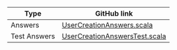 | Type         | GitHub link |
|--------------|-------------|
| Answers      |       [UserCreationAnswers.scala](https://github.com/fp-tower/foundations/blob/master/answers/src/main/scala/answers/action/imperative/UserCreationService.scala)     |
| Test Answers |   [UserCreationAnswersTest.scala](https://github.com/fp-tower/foundations/blob/master/answers/src/test/scala/answers/action/imperative/UserCreationServiceTest.scala) |